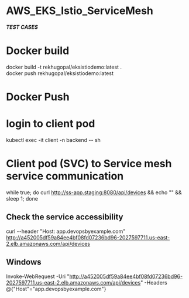 # AWS_EKS_Istio_ServiceMesh
***TEST CASES***
# Docker build
docker build -t rekhugopal/eksistiodemo:latest .  
docker push rekhugopal/eksistiodemo:latest 

# Docker Push

# login to client pod 
kubectl exec -it client -n backend  -- sh  

# Client pod (SVC) to Service mesh service communication
while true; do curl http://ss-app.staging:8080/api/devices && echo "" && sleep 1; done

## Check the service accessibility
curl --header "Host: app.devopsbyexample.com" http://a452005df59a84ee4bf08fd07236bd96-2027597711.us-east-2.elb.amazonaws.com/api/devices 

## Windows 
Invoke-WebRequest -Uri "http://a452005df59a84ee4bf08fd07236bd96-2027597711.us-east-2.elb.amazonaws.com/api/devices" -Headers @{"Host"="app.devopsbyexample.com"}